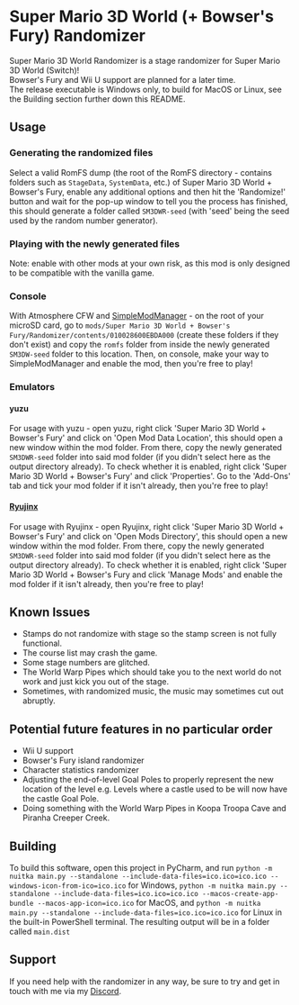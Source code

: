 # Super Mario 3D World (+ Bowser's Fury) Randomizer

Super Mario 3D World Randomizer is a stage randomizer for Super Mario 3D World (Switch)!<br>
Bowser's Fury and Wii U support are planned for a later time.<br>
The release executable is Windows only, to build for MacOS or Linux, see the Building section further down this README.

## Usage

### Generating the randomized files

Select a valid RomFS dump (the root of the RomFS directory - contains folders such as `StageData`, `SystemData`, etc.) of Super Mario 3D World + Bowser's Fury, enable any additional options and then hit the 'Randomize!' button and wait for the pop-up window to tell you the process has finished, this should generate a folder called `SM3DWR-seed` (with 'seed' being the seed used by the random number generator).

### Playing with the newly generated files

Note: enable with other mods at your own risk, as this mod is only designed to be compatible with the vanilla game.

### Console

With Atmosphere CFW and [SimpleModManager](https://github.com/nadrino/SimpleModManager) - on the root of your microSD card, go to `mods/Super Mario 3D World + Bowser's Fury/Randomizer/contents/010028600EBDA000` (create these folders if they don't exist) and copy the `romfs` folder from inside the newly generated `SM3DW-seed` folder to this location. Then, on console, make your way to SimpleModManager and enable the mod, then you're free to play!

### Emulators

#### yuzu

For usage with yuzu - open yuzu, right click 'Super Mario 3D World + Bowser's Fury' and click on 'Open Mod Data Location', this should open a new window within the mod folder. From there, copy the newly generated `SM3DWR-seed` folder into said mod folder (if you didn't select here as the output directory already). To check whether it is enabled, right click 'Super Mario 3D World + Bowser's Fury' and click 'Properties'. Go to the 'Add-Ons' tab and tick your mod folder if it isn't already, then you're free to play!

#### [Ryujinx](https://ryujinx.org)

For usage with Ryujinx - open Ryujinx, right click 'Super Mario 3D World + Bowser's Fury' and click on 'Open Mods Directory', this should open a new window within the mod folder. From there, copy the newly generated `SM3DWR-seed` folder into said mod folder (if you didn't select here as the output directory already). To check whether it is enabled, right click 'Super Mario 3D World + Bowser's Fury and click 'Manage Mods' and enable the mod folder if it isn't already, then you're free to play! 

## Known Issues

* Stamps do not randomize with stage so the stamp screen is not fully functional.
* The course list may crash the game.
* Some stage numbers are glitched.
* The World Warp Pipes which should take you to the next world do not work and just kick you out of the stage.
* Sometimes, with randomized music, the music may sometimes cut out abruptly.

## Potential future features in no particular order

* Wii U support
* Bowser's Fury island randomizer
* Character statistics randomizer
* Adjusting the end-of-level Goal Poles to properly represent the new location of the level e.g. Levels where a castle used to be will now have the castle Goal Pole.
* Doing something with the World Warp Pipes in Koopa Troopa Cave and Piranha Creeper Creek.

## Building

To build this software, open this project in PyCharm, and run `python -m nuitka main.py --standalone --include-data-files=ico.ico=ico.ico --windows-icon-from-ico=ico.ico` for Windows, `python -m nuitka main.py --standalone --include-data-files=ico.ico=ico.ico --macos-create-app-bundle --macos-app-icon=ico.ico` for MacOS, and `python -m nuitka main.py --standalone --include-data-files=ico.ico=ico.ico` for Linux in the built-in PowerShell terminal. The resulting output will be in a folder called `main.dist`

## Support

If you need help with the randomizer in any way, be sure to try and get in touch with me via my [Discord](https://discord.gg/NCKtWuJUcC).
